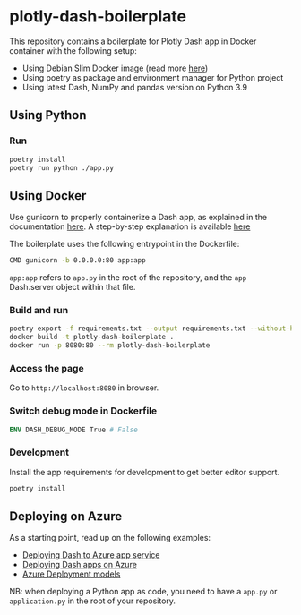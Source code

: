 # plotly-dash-boilerplate

This repository contains a boilerplate for Plotly Dash app in Docker container with the following setup:

- Using Debian Slim Docker image (read more [here](https://pythonspeed.com/articles/base-image-python-docker-images/))
- Using poetry as package and environment manager for Python project
- Using latest Dash, NumPy and pandas version on Python 3.9



## Using Python

### Run
```sh
poetry install
poetry run python ./app.py
```

## Using Docker

Use gunicorn to properly containerize a Dash app, as explained in the documentation [here](https://dash.plotly.com/deployment). A step-by-step explanation is available [here](https://towardsdatascience.com/dockerize-your-dash-app-1e155dd1cea3)

The boilerplate uses the following entrypoint in the Dockerfile:
```sh
CMD gunicorn -b 0.0.0.0:80 app:app
```

`app:app` refers to `app.py` in the root of the repository, and the `app` Dash.server object within that file.




### Build and run

```sh
poetry export -f requirements.txt --output requirements.txt --without-hashes
docker build -t plotly-dash-boilerplate .
docker run -p 8080:80 --rm plotly-dash-boilerplate
```

### Access the page

Go to `http://localhost:8080` in browser.

### Switch debug mode in Dockerfile

```dockerfile
ENV DASH_DEBUG_MODE True # False
```

### Development

Install the app requirements for development to get better editor support.

```sh
poetry install
```

## Deploying on Azure

As a starting point, read up on the following examples:

- [Deploying Dash to Azure app service](https://www.phillipsj.net/posts/deploying-dash-to-azure-app-service)
- [Deploying Dash apps on Azure](https://resonance-analytics.com/blog/deploying-dash-apps-on-azure)
- [Azure Deployment models](https://stackify.com/azure-deployment-models/)

NB: when deploying a Python app as code, you need to have a `app.py` or `application.py` in the root of your repository.